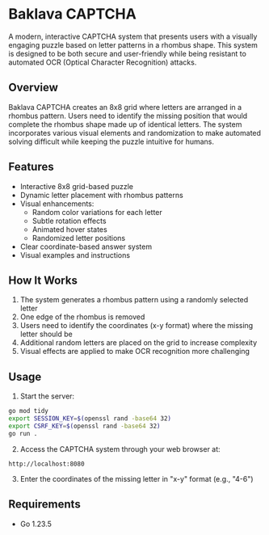 # Baklava CAPTCHA

A modern, interactive CAPTCHA system that presents users with a visually engaging puzzle based on letter patterns in a rhombus shape. This system is designed to be both secure and user-friendly while being resistant to automated OCR (Optical Character Recognition) attacks.

## Overview

Baklava CAPTCHA creates an 8x8 grid where letters are arranged in a rhombus pattern. Users need to identify the missing position that would complete the rhombus shape made up of identical letters. The system incorporates various visual elements and randomization to make automated solving difficult while keeping the puzzle intuitive for humans.

## Features

- Interactive 8x8 grid-based puzzle
- Dynamic letter placement with rhombus patterns
- Visual enhancements:
  - Random color variations for each letter
  - Subtle rotation effects
  - Animated hover states
  - Randomized letter positions
- Clear coordinate-based answer system
- Visual examples and instructions

## How It Works

1. The system generates a rhombus pattern using a randomly selected letter
2. One edge of the rhombus is removed
3. Users need to identify the coordinates (x-y format) where the missing letter should be
4. Additional random letters are placed on the grid to increase complexity
5. Visual effects are applied to make OCR recognition more challenging

## Usage

1. Start the server:
```bash
go mod tidy
export SESSION_KEY=$(openssl rand -base64 32)
export CSRF_KEY=$(openssl rand -base64 32)
go run .
```

2. Access the CAPTCHA system through your web browser at:
```
http://localhost:8080
```

3. Enter the coordinates of the missing letter in "x-y" format (e.g., "4-6")

## Requirements

- Go 1.23.5
